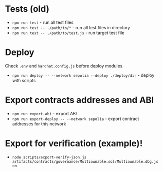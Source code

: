 # Tests (old)

- `npm run test` - run all test files
- `npm run test -- ./path/to/*` - run all test files in directory
- `npm run test -- ./path/to/test.js` - run target test file

# Deploy

Check `.env` and `hardhat.config.js` before deploy modules.

- `npm run deploy -- --network sepolia --deploy ./deploy/dir` - deploy with scripts

# Export contracts addresses and ABI

- `npm run export-abi` - export ABI
- `npm run export-deploy -- --network sepolia` - export contract addresses for this network

# Export for verification (example)!

- `node scripts/export-verify-json.js artifacts/contracts/governance/Multiownable.sol/Multiownable.dbg.json`